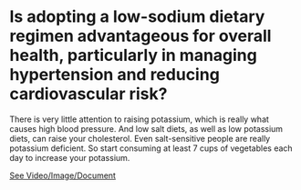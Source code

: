 # Is adopting a low-sodium dietary regimen advantageous for overall health, particularly in managing hypertension and reducing cardiovascular risk?

There is very little attention to raising potassium, which is really what causes high blood pressure. And low salt diets, as well as low potassium diets, can raise your cholesterol. Even salt-sensitive people are really potassium deficient. So start consuming at least 7 cups of vegetables each day to increase your potassium.

 [See Video/Image/Document](https://hls-player.drberg.com/asset?path=migrated-assets/low-salt-diets-cholesterol-and-blood-pressure-hypertension-drberg)